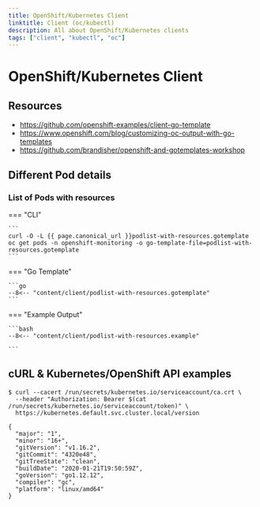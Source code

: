 ```yaml
---
title: OpenShift/Kubernetes Client
linktitle: Client (oc/kubectl)
description: All about OpenShift/Kubernetes clients
tags: ["client", "kubectl", "oc"]
---
```

# OpenShift/Kubernetes Client

## Resources

* <https://github.com/openshift-examples/client-go-template>
* <https://www.openshift.com/blog/customizing-oc-output-with-go-templates>
* <https://github.com/brandisher/openshift-and-gotemplates-workshop>

## Different Pod details

### List of Pods with resources

=== "CLI"

    ```
    curl -O -L {{ page.canonical_url }}podlist-with-resources.gotemplate
    oc get pods -n openshift-monitoring -o go-template-file=podlist-with-resources.gotemplate
    ```

=== "Go Template"

    ```go
    --8<-- "content/client/podlist-with-resources.gotemplate"
    ```

=== "Example Output"

    ```bash
    --8<-- "content/client/podlist-with-resources.example"

    ```

## cURL & Kubernetes/OpenShift API examples

```text
$ curl --cacert /run/secrets/kubernetes.io/serviceaccount/ca.crt \
  --header "Authorization: Bearer $(cat /run/secrets/kubernetes.io/serviceaccount/token)" \
  https://kubernetes.default.svc.cluster.local/version

{
  "major": "1",
  "minor": "16+",
  "gitVersion": "v1.16.2",
  "gitCommit": "4320e48",
  "gitTreeState": "clean",
  "buildDate": "2020-01-21T19:50:59Z",
  "goVersion": "go1.12.12",
  "compiler": "gc",
  "platform": "linux/amd64"
}
```
